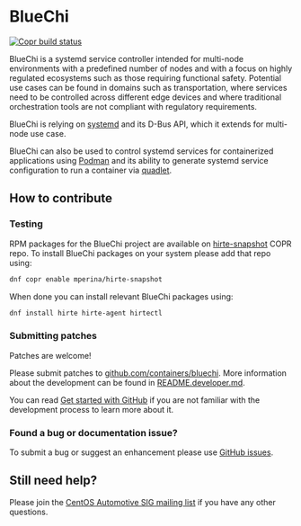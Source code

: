 # BlueChi

[![Copr build status](https://copr.fedorainfracloud.org/coprs/mperina/hirte-snapshot/package/hirte/status_image/last_build.png)](https://copr.fedorainfracloud.org/coprs/mperina/hirte-snapshot/package/hirte/)

BlueChi is a systemd service controller intended for multi-node environments with
a predefined number of nodes and with a focus on highly regulated ecosystems
such as those requiring functional safety.
Potential use cases can be found in domains such as transportation, where
services need to be controlled across different edge devices and where
traditional orchestration tools are not compliant with regulatory requirements.

BlueChi is relying on [systemd](https://github.com/systemd/systemd) and its D-Bus
API, which it extends for multi-node use case.

BlueChi can also be used to control systemd services for containerized applications
using [Podman](https://github.com/containers/podman/) and its ability
to generate systemd service configuration to run a container via
[quadlet](https://www.redhat.com/sysadmin/quadlet-podman).

## How to contribute

### Testing

RPM packages for the BlueChi project are available on
[hirte-snapshot](https://copr.fedorainfracloud.org/coprs/mperina/hirte-snapshot/)
COPR repo. To install BlueChi packages on your system please add that repo using:

```bash
dnf copr enable mperina/hirte-snapshot
```

When done you can install relevant BlueChi packages using:

```bash
dnf install hirte hirte-agent hirtectl
```

### Submitting patches

Patches are welcome!

Please submit patches to [github.com/containers/bluechi](https://github.com/containers/bluechi).
More information about the development can be found in [README.developer.md](README.developer.md).

You can read [Get started with GitHub](https://docs.github.com/en/get-started)
if you are not familiar with the development process to learn more about it.

### Found a bug or documentation issue?

To submit a bug or suggest an enhancement please use [GitHub issues](https://github.com/containers/bluechi/issues).

## Still need help?

Please join the [CentOS Automotive SIG mailing list](https://lists.centos.org/mailman/listinfo/centos-automotive-sig/)
if you have any other questions.
